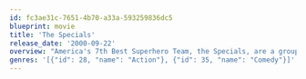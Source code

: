 ```yaml
---
id: fc3ae31c-7651-4b70-a33a-593259836dc5
blueprint: movie
title: 'The Specials'
release_date: '2000-09-22'
overview: "America's 7th Best Superhero Team, the Specials, are a group of geeks and oddballs. We get to see one day in their lives as fan and new member Nightbird joins the group, just in time for the group to get a new line of action figures. But the members' extreme personalities and personal issues threaten to rip the group apart."
genres: '[{"id": 28, "name": "Action"}, {"id": 35, "name": "Comedy"}]'
---
```

